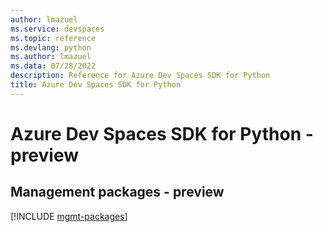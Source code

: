 ```yaml
---
author: lmazuel
ms.service: devspaces
ms.topic: reference
ms.devlang: python
ms.author: lmazuel
ms.data: 07/28/2022
description: Reference for Azure Dev Spaces SDK for Python
title: Azure Dev Spaces SDK for Python
---
```

# Azure Dev Spaces SDK for Python - preview

## Management packages - preview
[!INCLUDE [mgmt-packages](dev-spaces-mgmt-index.md)]
